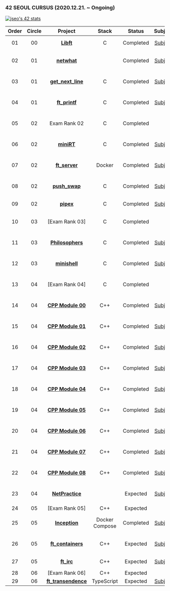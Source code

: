 ### 42 SEOUL CURSUS (2020.12.21. ~ Ongoing)
[![jseo's 42 stats](https://badge42.vercel.app/api/v2/cl1nb3gbq003009l5bsjsouaj/stats?cursusId=21&coalitionId=86)](https://github.com/JaeSeoKim/badge42)

 |Order|Circle|Project|Stack|Status|Subject|Score|
 |:---:|:---:|:---:|:---:|:---:|:---:|:---:|
 |01|00|[**Libft**](https://github.com/bigpel66/42-cursus/tree/main/circle-00/Libft)|C|Completed|[Subject](https://github.com/bigpel66/42-cursus/blob/main/circle-00/circle00%20-%20Libft.pdf)|[![jseo's 42 Libft Score](https://badge42.vercel.app/api/v2/cl1nb3gbq003009l5bsjsouaj/project/2062894)](https://github.com/JaeSeoKim/badge42)|
 |02|01|[**netwhat**](https://bigpel66.oopy.io/library/42/inner-circle/2)||Completed|[Subject](https://github.com/bigpel66/42-cursus/blob/main/circle-01/circle01%20-%20netwhat.pdf)|[![jseo's 42 netwhat Score](https://badge42.vercel.app/api/v2/cl1nb3gbq003009l5bsjsouaj/project/2069715)](https://github.com/JaeSeoKim/badge42)|
 |03|01|[**get_next_line**](https://github.com/bigpel66/42-cursus/tree/main/circle-01/get_next_line)|C|Completed|[Subject](https://github.com/bigpel66/42-cursus/blob/main/circle-01/circle01%20-%20get_next_line.pdf)|[![jseo's 42 get_next_line Score](https://badge42.vercel.app/api/v2/cl1nb3gbq003009l5bsjsouaj/project/2094812)](https://github.com/JaeSeoKim/badge42)|
 |04|01|[**ft_printf**](https://github.com/bigpel66/42-cursus/tree/main/circle-01/ft_printf)|C|Completed|[Subject](https://github.com/bigpel66/42-cursus/blob/main/circle-01/circle01%20-%20ft_printf.pdf)|[![jseo's 42 ft_printf Score](https://badge42.vercel.app/api/v2/cl1nb3gbq003009l5bsjsouaj/project/2122785)](https://github.com/JaeSeoKim/badge42)|
 |05|02|Exam Rank 02|C|Completed||[![jseo's 42 Exam Rank 02 Score](https://badge42.vercel.app/api/v2/cl1nb3gbq003009l5bsjsouaj/project/2137678)](https://github.com/JaeSeoKim/badge42)|
 |06|02|[**miniRT**](https://github.com/bigpel66/42-cursus/tree/main/circle-02/miniRT)|C|Completed|[Subject](https://github.com/bigpel66/42-cursus/blob/main/circle-02/circle02%20-%20miniRT.pdf)|[![jseo's 42 miniRT Score](https://badge42.vercel.app/api/v2/cl1nb3gbq003009l5bsjsouaj/project/2154914)](https://github.com/JaeSeoKim/badge42)|
 |07|02|[**ft_server**](https://github.com/bigpel66/42-cursus/tree/main/circle-02/ft_server)|Docker|Completed|[Subject](https://github.com/bigpel66/42-cursus/blob/main/circle-02/circle02%20-%20ft_server.pdf)|[![jseo's 42 ft_server Score](https://badge42.vercel.app/api/v2/cl1nb3gbq003009l5bsjsouaj/project/2137679)](https://github.com/JaeSeoKim/badge42)|
 |08|02|[**push_swap**](https://github.com/bigpel66/42-cursus/tree/main/circle-02/push_swap)|C|Completed|[Subject](https://github.com/bigpel66/42-cursus/blob/main/circle-02/circle02%20-%20push_swap.pdf)|[![jseo's 42 push_swap Score](https://badge42.vercel.app/api/v2/cl1nb3gbq003009l5bsjsouaj/project/2151152)](https://github.com/JaeSeoKim/badge42)|
 |09|02|[**pipex**](https://github.com/bigpel66/42-cursus/tree/main/circle-02/pipex)|C|Completed|[Subject](https://github.com/bigpel66/42-cursus/blob/main/circle-02/circle02%20-%20pipex.pdf)|[![jseo's 42 pipex Score](https://badge42.vercel.app/api/v2/cl1nb3gbq003009l5bsjsouaj/project/2203371)](https://github.com/JaeSeoKim/badge42)|
 |10|03|[Exam Rank 03]|C|Completed||[![jseo's 42 Exam Rank 03 Score](https://badge42.vercel.app/api/v2/cl1nb3gbq003009l5bsjsouaj/project/2253508)](https://github.com/JaeSeoKim/badge42)|
 |11|03|[**Philosophers**](https://github.com/bigpel66/42-cursus/tree/main/circle-03/Philosophers)|C|Completed|[Subject](https://github.com/bigpel66/42-cursus/blob/main/circle-03/circle03%20-%20Philosophers.pdf)|[![jseo's 42 Philosophers Score](https://badge42.vercel.app/api/v2/cl1nb3gbq003009l5bsjsouaj/project/2209253)](https://github.com/JaeSeoKim/badge42)|
 |12|03|[**minishell**](https://github.com/bigpel66/42-cursus/tree/main/circle-03/minishell)|C|Completed|[Subject](https://github.com/bigpel66/42-cursus/blob/main/circle-03/circle03%20-%20minishell.pdf)|[![jseo's 42 minishell Score](https://badge42.vercel.app/api/v2/cl1nb3gbq003009l5bsjsouaj/project/2253350)](https://github.com/JaeSeoKim/badge42)|
 |13|04|[Exam Rank 04]|C|Completed||[![jseo's 42 Exam Rank 04 Score](https://badge42.vercel.app/api/v2/cl1nb3gbq003009l5bsjsouaj/project/2558629)](https://github.com/JaeSeoKim/badge42)|
 |14|04|[**CPP Module 00**](https://github.com/bigpel66/42-cursus/tree/main/circle-04/CPP%20Module%2000)|C++|Completed|[Subject](https://github.com/bigpel66/42-cursus/blob/main/circle-04/circle04%20-%20CPP%20Module%2000.pdf)|[![jseo's 42 CPP Module 00 Score](https://badge42.vercel.app/api/v2/cl1nb3gbq003009l5bsjsouaj/project/2450956)](https://github.com/JaeSeoKim/badge42)|
 |15|04|[**CPP Module 01**](https://github.com/bigpel66/42-cursus/tree/main/circle-04/CPP%20Module%2001)|C++|Completed|[Subject](https://github.com/bigpel66/42-cursus/blob/main/circle-04/circle04%20-%20CPP%20Module%2001.pdf)|[![jseo's 42 CPP Module 01 Score](https://badge42.vercel.app/api/v2/cl1nb3gbq003009l5bsjsouaj/project/2451571)](https://github.com/JaeSeoKim/badge42)|
 |16|04|[**CPP Module 02**](https://github.com/bigpel66/42-cursus/tree/main/circle-04/CPP%20Module%2002)|C++|Completed|[Subject](https://github.com/bigpel66/42-cursus/blob/main/circle-04/circle04%20-%20CPP%20Module%2002.pdf)|[![jseo's 42 CPP Module 02 Score](https://badge42.vercel.app/api/v2/cl1nb3gbq003009l5bsjsouaj/project/2453744)](https://github.com/JaeSeoKim/badge42)|
 |17|04|[**CPP Module 03**](https://github.com/bigpel66/42-cursus/tree/main/circle-04/CPP%20Module%2003)|C++|Completed|[Subject](https://github.com/bigpel66/42-cursus/blob/main/circle-04/circle04%20-%20CPP%20Module%2003.pdf)|[![jseo's 42 CPP Module 03 Score](https://badge42.vercel.app/api/v2/cl1nb3gbq003009l5bsjsouaj/project/2531298)](https://github.com/JaeSeoKim/badge42)|
 |18|04|[**CPP Module 04**](https://github.com/bigpel66/42-cursus/tree/main/circle-04/CPP%20Module%2004)|C++|Completed|[Subject](https://github.com/bigpel66/42-cursus/blob/main/circle-04/circle04%20-%20CPP%20Module%2004.pdf)|[![jseo's 42 CPP Module 04 Score](https://badge42.vercel.app/api/v2/cl1nb3gbq003009l5bsjsouaj/project/2535956)](https://github.com/JaeSeoKim/badge42)|
 |19|04|[**CPP Module 05**](https://github.com/bigpel66/42-cursus/tree/main/circle-04/CPP%20Module%2005)|C++|Completed|[Subject](https://github.com/bigpel66/42-cursus/blob/main/circle-04/circle04%20-%20CPP%20Module%2005.pdf)|[![jseo's 42 CPP Module 05 Score](https://badge42.vercel.app/api/v2/cl1nb3gbq003009l5bsjsouaj/project/2536270)](https://github.com/JaeSeoKim/badge42)|
 |20|04|[**CPP Module 06**](https://github.com/bigpel66/42-cursus/tree/main/circle-04/CPP%20Module%2006)|C++|Completed|[Subject](https://github.com/bigpel66/42-cursus/blob/main/circle-04/circle04%20-%20CPP%20Module%2006.pdf)|[![jseo's 42 CPP Module 06 Score](https://badge42.vercel.app/api/v2/cl1nb3gbq003009l5bsjsouaj/project/2543244)](https://github.com/JaeSeoKim/badge42)|
 |21|04|[**CPP Module 07**](https://github.com/bigpel66/42-cursus/tree/main/circle-04/CPP%20Module%2007)|C++|Completed|[Subject](https://github.com/bigpel66/42-cursus/blob/main/circle-04/circle04%20-%20CPP%20Module%2007.pdf)|[![jseo's 42 CPP Module 08 Score](https://badge42.vercel.app/api/v2/cl1nb3gbq003009l5bsjsouaj/project/2543304)](https://github.com/JaeSeoKim/badge42)|
 |22|04|[**CPP Module 08**](https://github.com/bigpel66/42-cursus/tree/main/circle-04/CPP%20Module%2008)|C++|Completed|[Subject](https://github.com/bigpel66/42-cursus/blob/main/circle-04/circle04%20-%20CPP%20Module%2008.pdf)|[![jseo's 42 CPP Module 08 Score](https://badge42.vercel.app/api/v2/cl1nb3gbq003009l5bsjsouaj/project/2543304)](https://github.com/JaeSeoKim/badge42)|
 |23|04|[**NetPractice**](https://bigpel66.oopy.io/library/42/inner-circle/2)||Expected|[Subject](https://github.com/bigpel66/42-cursus/blob/main/circle-04/circle04%20-%20NetPractice.pdf)|[![jseo's 42 NetPractice Score](https://badge42.vercel.app/api/v2/cl1nb3gbq003009l5bsjsouaj/project/2572968)](https://github.com/JaeSeoKim/badge42)|
 |24|05|[Exam Rank 05]|C++|Expected||? / 100|
 |25|05|[**Inception**](https://github.com/bigpel66/42-cursus/tree/main/circle-05/Inception)|Docker Compose|Completed|[Subject](https://github.com/bigpel66/42-cursus/blob/main/circle-05/circle05%20-%20Inception.pdf)|[![jseo's 42 Inception Score](https://badge42.vercel.app/api/v2/cl1nb3gbq003009l5bsjsouaj/project/2545209)](https://github.com/JaeSeoKim/badge42)|
 |26|05|[**ft_containers**](https://github.com/bigpel66/42-cursus/tree/main/circle-05/ft_containers)|C++|Expected|[Subject](https://github.com/bigpel66/42-cursus/blob/main/circle-05/circle05%20-%20ft_containers.pdf)|[![jseo's 42 ft_containers Score](https://badge42.vercel.app/api/v2/cl1nb3gbq003009l5bsjsouaj/project/2545208)](https://github.com/JaeSeoKim/badge42)|
 |27|05|[**ft_irc**](https://github.com/bigpel66/42-cursus/tree/main/circle-05/ft_irc)|C++|Expected|[Subject](https://github.com/bigpel66/42-cursus/blob/main/circle-05/circle05%20-%20ft_irc.pdf)|[![jseo's 42 ft_irc Score](https://badge42.vercel.app/api/v2/cl1nb3gbq003009l5bsjsouaj/project/2545214)](https://github.com/JaeSeoKim/badge42)|
 |28|06|[Exam Rank 06]|C++|Expected||? / 100|
 |29|06|[**ft_transendence**]()|TypeScript|Expected|[Subject]()|? / 100|
